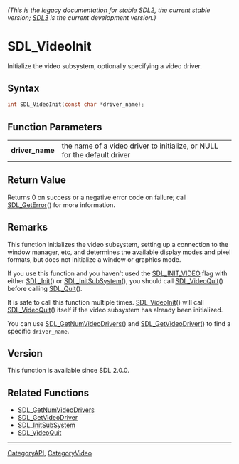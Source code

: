 ###### (This is the legacy documentation for stable SDL2, the current stable version; [SDL3](https://wiki.libsdl.org/SDL3/) is the current development version.)
# SDL_VideoInit

Initialize the video subsystem, optionally specifying a video driver.

## Syntax

```c
int SDL_VideoInit(const char *driver_name);

```

## Function Parameters

|                     |                                                                          |
| ------------------- | ------------------------------------------------------------------------ |
| **driver_name**     | the name of a video driver to initialize, or NULL for the default driver |

## Return Value

Returns 0 on success or a negative error code on failure; call
[SDL_GetError](SDL_GetError)() for more information.

## Remarks

This function initializes the video subsystem, setting up a connection to
the window manager, etc, and determines the available display modes and
pixel formats, but does not initialize a window or graphics mode.

If you use this function and you haven't used the
[SDL_INIT_VIDEO](SDL_INIT_VIDEO) flag with either [SDL_Init](SDL_Init)() or
[SDL_InitSubSystem](SDL_InitSubSystem)(), you should call
[SDL_VideoQuit](SDL_VideoQuit)() before calling [SDL_Quit](SDL_Quit)().

It is safe to call this function multiple times.
[SDL_VideoInit](SDL_VideoInit)() will call [SDL_VideoQuit](SDL_VideoQuit)()
itself if the video subsystem has already been initialized.

You can use [SDL_GetNumVideoDrivers](SDL_GetNumVideoDrivers)() and
[SDL_GetVideoDriver](SDL_GetVideoDriver)() to find a specific
`driver_name`.

## Version

This function is available since SDL 2.0.0.

## Related Functions

* [SDL_GetNumVideoDrivers](SDL_GetNumVideoDrivers)
* [SDL_GetVideoDriver](SDL_GetVideoDriver)
* [SDL_InitSubSystem](SDL_InitSubSystem)
* [SDL_VideoQuit](SDL_VideoQuit)

----
[CategoryAPI](CategoryAPI), [CategoryVideo](CategoryVideo)


